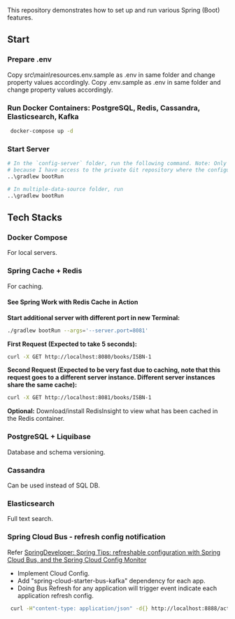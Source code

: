 This repository demonstrates how to set up and run various Spring (Boot) features.

## Start

### Prepare .env

Copy src\main\resources\.env.sample as .env in same folder and change property values accordingly.
Copy \.env.sample as .env in same folder and change property values accordingly.

### Run Docker Containers: PostgreSQL, Redis, Cassandra, Elasticsearch, Kafka

```bash
 docker-compose up -d
```

### Start Server

```bash
# In the `config-server` folder, run the following command. Note: Only I can run this successfully
# because I have access to the private Git repository where the configurations are stored.
..\gradlew bootRun

# In multiple-data-source folder, run
..\gradlew bootRun
```

## Tech Stacks

### Docker Compose

For local servers.

### Spring Cache + Redis

For caching.

#### See Spring Work with Redis Cache in Action

**Start additional server with different port in new Terminal:**

```bash
./gradlew bootRun --args='--server.port=8081'
```

**First Request (Expected to take 5 seconds):**

```bash
curl -X GET http://localhost:8080/books/ISBN-1
```

**Second Request (Expected to be very fast due to caching, note that this request goes to a different server instance.
Different server instances share the same cache):**

```bash
curl -X GET http://localhost:8081/books/ISBN-1
```

**Optional:** Download/install RedisInsight to view what has been cached in the Redis container.

### PostgreSQL + Liquibase

Database and schema versioning.

### Cassandra

Can be used instead of SQL DB.

### Elasticsearch

Full text search.

### Spring Cloud Bus - refresh config notification

Refer [SpringDeveloper: Spring Tips: refreshable configuration with Spring Cloud Bus, and the Spring Cloud Config Monitor](https://www.youtube.com/watch?v=aC_siBP8rx8)

- Implement Cloud Config.
- Add "spring-cloud-starter-bus-kafka" dependency for each app.
- Doing Bus Refresh for any application will trigger event indicate each application refresh config.

```bash
 curl -H"content-type: application/json" -d{} http://localhost:8888/actuator/busrefresh
```